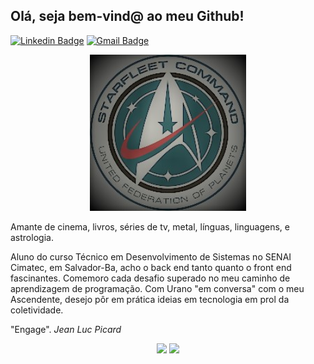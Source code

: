 ## Olá, seja bem-vind@ ao meu Github!

[![Linkedin Badge](https://img.shields.io/badge/-LinkedIn-blue?style=flat-square&logo=Linkedin&logoColor=white&link=https://www.linkedin.com/in/elisetevidotti/)](https://www.linkedin.com/in/romulocraveiro/) [![Gmail Badge](https://img.shields.io/badge/-Gmail-c14438?style=flat-square&logo=Gmail&logoColor=white&link=mailto:liz.vidotti@gmail.com)](mailto:romulocraveiro@gmail.com/)

<p align="center">
  <img src="img/federationlogodark.jpg" width="250" title="federationlogo" alt="United Federation of Planets' logo">
</p>

Amante de cinema, livros, séries de tv, metal, línguas, linguagens, e astrologia.

Aluno do curso Técnico em Desenvolvimento de Sistemas no SENAI Cimatec, em Salvador-Ba, acho o back end tanto quanto o front end fascinantes. Comemoro cada desafio superado no meu caminho de aprendizagem de programação. Com Urano "em conversa" com o meu Ascendente, desejo pôr em prática ideias em tecnologia em prol da coletividade. 

"Engage". <i> Jean Luc Picard<i>

<p align="center">
  <img width="400px" src="https://github-readme-stats.vercel.app/api/top-langs/?username=romulocraveiro&hide=html&layout=compact&theme=radical" />
  <img width="434px" src="https://github-readme-stats.vercel.app/api?username=romulocraveiro&theme=radical&show_icons=true" />
</p>
<!--Imagem de <https://commons.wikimedia.org/wiki/File:StarfleetCommandEmblemVectorized.svg> . A imagem foi 
estilizada com o aplicativo Fotos Microsoft.-->